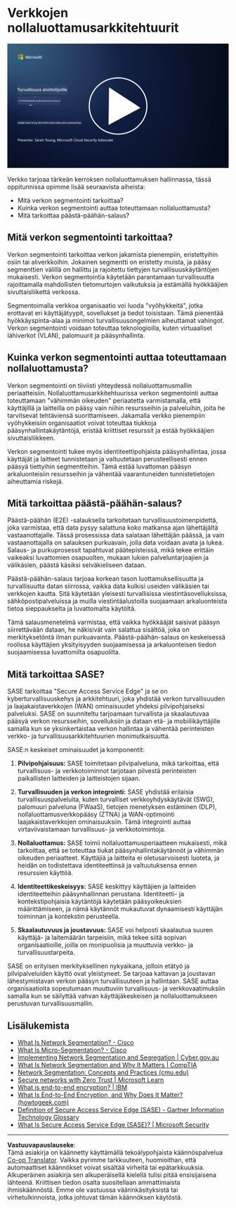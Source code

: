 <!--
CO_OP_TRANSLATOR_METADATA:
{
  "original_hash": "680d6e14d9d33fc471c22f44679713f8",
  "translation_date": "2025-09-03T21:14:35+00:00",
  "source_file": "3.2 Networking zero trust architecture.md",
  "language_code": "fi"
}
-->
# Verkkojen nollaluottamusarkkitehtuurit

[![Katso video](../../translated_images/3-2_placeholder.b52521a0e93e0e122f19dfbd676c836d3d527c6de1bb28fd7643aa518eae6631.fi.png)](https://learn-video.azurefd.net/vod/player?id=9f425fdb-1c53-4e67-b550-68bdac35df45)

Verkko tarjoaa tärkeän kerroksen nollaluottamuksen hallinnassa, tässä oppitunnissa opimme lisää seuraavista aiheista:

- Mitä verkon segmentointi tarkoittaa?  
- Kuinka verkon segmentointi auttaa toteuttamaan nollaluottamusta?  
- Mitä tarkoittaa päästä-päähän-salaus?

## Mitä verkon segmentointi tarkoittaa?

Verkon segmentointi tarkoittaa verkon jakamista pienempiin, eristettyihin osiin tai aliverkkoihin. Jokainen segmentti on eristetty muista, ja pääsy segmenttien välillä on hallittu ja rajoitettu tiettyjen turvallisuuskäytäntöjen mukaisesti. Verkon segmentointia käytetään parantamaan turvallisuutta rajoittamalla mahdollisten tietomurtojen vaikutuksia ja estämällä hyökkääjien sivuttaisliikettä verkossa.

Segmentoimalla verkkoa organisaatio voi luoda "vyöhykkeitä", jotka erottavat eri käyttäjätyypit, sovellukset ja tiedot toisistaan. Tämä pienentää hyökkäyspinta-alaa ja minimoi turvallisuusongelmien aiheuttamat vahingot. Verkon segmentointi voidaan toteuttaa teknologioilla, kuten virtuaaliset lähiverkot (VLAN), palomuurit ja pääsynhallinta.

## Kuinka verkon segmentointi auttaa toteuttamaan nollaluottamusta?

Verkon segmentointi on tiiviisti yhteydessä nollaluottamusmallin periaatteisiin. Nollaluottamusarkkitehtuurissa verkon segmentointi auttaa toteuttamaan "vähimmän oikeuden" periaatetta varmistamalla, että käyttäjillä ja laitteilla on pääsy vain niihin resursseihin ja palveluihin, joita he tarvitsevat tehtäviensä suorittamiseen. Jakamalla verkko pienempiin vyöhykkeisiin organisaatiot voivat toteuttaa tiukkoja pääsynhallintakäytäntöjä, eristää kriittiset resurssit ja estää hyökkääjien sivuttaisliikkeen.

Verkon segmentointi tukee myös identiteettipohjaista pääsynhallintaa, jossa käyttäjät ja laitteet tunnistetaan ja valtuutetaan perusteellisesti ennen pääsyä tiettyihin segmentteihin. Tämä estää luvattoman pääsyn arkaluonteisiin resursseihin ja vähentää vaarantuneiden tunnistetietojen aiheuttamia riskejä.

## Mitä tarkoittaa päästä-päähän-salaus?

Päästä-päähän (E2E) -salauksella tarkoitetaan turvallisuustoimenpidettä, joka varmistaa, että data pysyy salattuna koko matkansa ajan lähettäjältä vastaanottajalle. Tässä prosessissa data salataan lähettäjän päässä, ja vain vastaanottajalla on salauksen purkuavain, jolla data voidaan avata ja lukea. Salaus- ja purkuprosessit tapahtuvat päätepisteissä, mikä tekee erittäin vaikeaksi luvattomien osapuolten, mukaan lukien palveluntarjoajien ja välikäsien, päästä käsiksi selväkieliseen dataan.

Päästä-päähän-salaus tarjoaa korkean tason luottamuksellisuutta ja turvallisuutta datan siirrossa, vaikka data kulkisi useiden välikäsien tai verkkojen kautta. Sitä käytetään yleisesti turvallisissa viestintäsovelluksissa, sähköpostipalveluissa ja muilla viestintäalustoilla suojaamaan arkaluonteista tietoa sieppaukselta ja luvattomalta käytöltä.

Tämä salausmenetelmä varmistaa, että vaikka hyökkääjät saisivat pääsyn siirrettävään dataan, he näkisivät vain salattua sisältöä, joka on merkityksetöntä ilman purkuavainta. Päästä-päähän-salaus on keskeisessä roolissa käyttäjien yksityisyyden suojaamisessa ja arkaluonteisen tiedon suojaamisessa luvattomilta osapuolilta.

## Mitä tarkoittaa SASE?

SASE tarkoittaa "Secure Access Service Edge" ja se on kyberturvallisuuskehys ja arkkitehtuuri, joka yhdistää verkon turvallisuuden ja laajakaistaverkkojen (WAN) ominaisuudet yhdeksi pilvipohjaiseksi palveluksi. SASE on suunniteltu tarjoamaan turvallista ja skaalautuvaa pääsyä verkon resursseihin, sovelluksiin ja dataan etä- ja mobiilikäyttäjille samalla kun se yksinkertaistaa verkon hallintaa ja vähentää perinteisten verkko- ja turvallisuusarkkitehtuurien monimutkaisuutta.

SASE:n keskeiset ominaisuudet ja komponentit:

1. **Pilvipohjaisuus:** SASE toimitetaan pilvipalveluna, mikä tarkoittaa, että turvallisuus- ja verkkotoiminnot tarjotaan pilvestä perinteisten paikallisten laitteiden ja laitteistojen sijaan.

2. **Turvallisuuden ja verkon integrointi:** SASE yhdistää erilaisia turvallisuuspalveluita, kuten turvalliset verkkoyhdyskäytävät (SWG), palomuuri palveluna (FWaaS), tietojen menetyksen estäminen (DLP), nollaluottamusverkkopääsy (ZTNA) ja WAN-optimointi laajakaistaverkkojen ominaisuuksiin. Tämä integrointi auttaa virtaviivaistamaan turvallisuus- ja verkkotoimintoja.

3. **Nollaluottamus:** SASE toimii nollaluottamusperiaatteen mukaisesti, mikä tarkoittaa, että se toteuttaa tiukat pääsynhallintakäytännöt ja vähimmän oikeuden periaatteet. Käyttäjiä ja laitteita ei oletusarvoisesti luoteta, ja heidän on todistettava identiteettinsä ja valtuutuksensa ennen resurssien käyttöä.

4. **Identiteettikeskeisyys:** SASE keskittyy käyttäjien ja laitteiden identiteetteihin pääsynhallinnan perustana. Identiteetti- ja kontekstipohjaisia käytäntöjä käytetään pääsyoikeuksien määrittämiseen, ja nämä käytännöt mukautuvat dynaamisesti käyttäjän toiminnan ja kontekstin perusteella.

5. **Skaalautuvuus ja joustavuus:** SASE voi helposti skaalautua suuren käyttäjä- ja laitemäärän tarpeisiin, mikä tekee siitä sopivan organisaatioille, joilla on monipuolisia ja muuttuvia verkko- ja turvallisuustarpeita.

SASE on erityisen merkityksellinen nykyaikana, jolloin etätyö ja pilvipalveluiden käyttö ovat yleistyneet. Se tarjoaa kattavan ja joustavan lähestymistavan verkon pääsyn turvallisuuteen ja hallintaan. SASE auttaa organisaatioita sopeutumaan muuttuviin turvallisuus- ja verkkovaatimuksiin samalla kun se säilyttää vahvan käyttäjäkeskeisen ja nollaluottamukseen perustuvan turvallisuusmallin.

## Lisälukemista

- [What Is Network Segmentation? - Cisco](https://www.cisco.com/c/en/us/products/security/what-is-network-segmentation.html#~benefits)  
- [What Is Micro-Segmentation? - Cisco](https://www.cisco.com/c/en/us/products/security/what-is-microsegmentation.html)  
- [Implementing Network Segmentation and Segregation | Cyber.gov.au](https://www.cyber.gov.au/resources-business-and-government/maintaining-devices-and-systems/system-hardening-and-administration/network-hardening/implementing-network-segmentation-and-segregation)  
- [What Is Network Segmentation and Why It Matters | CompTIA](https://www.comptia.org/blog/security-awareness-training-network-segmentation)  
- [Network Segmentation: Concepts and Practices (cmu.edu)](https://insights.sei.cmu.edu/blog/network-segmentation-concepts-and-practices/)  
- [Secure networks with Zero Trust | Microsoft Learn](https://learn.microsoft.com/security/zero-trust/deploy/networks?WT.mc_id=academic-96948-sayoung)  
- [What is end-to-end encryption? | IBM](https://www.ibm.com/topics/end-to-end-encryption)  
- [What Is End-to-End Encryption, and Why Does It Matter? (howtogeek.com)](https://www.howtogeek.com/711656/what-is-end-to-end-encryption-and-why-does-it-matter/)  
- [Definition of Secure Access Service Edge (SASE) - Gartner Information Technology Glossary](https://www.gartner.com/en/information-technology/glossary/secure-access-service-edge-sase)  
- [What Is Secure Access Service Edge (SASE)? | Microsoft Security](https://www.microsoft.com/security/business/security-101/what-is-sase?WT.mc_id=academic-96948-sayoung)  

---

**Vastuuvapauslauseke**:  
Tämä asiakirja on käännetty käyttämällä tekoälypohjaista käännöspalvelua [Co-op Translator](https://github.com/Azure/co-op-translator). Vaikka pyrimme tarkkuuteen, huomioithan, että automaattiset käännökset voivat sisältää virheitä tai epätarkkuuksia. Alkuperäinen asiakirja sen alkuperäisellä kielellä tulisi pitää ensisijaisena lähteenä. Kriittisen tiedon osalta suositellaan ammattimaista ihmiskäännöstä. Emme ole vastuussa väärinkäsityksistä tai virhetulkinnoista, jotka johtuvat tämän käännöksen käytöstä.